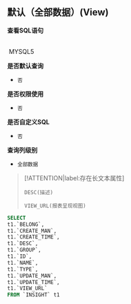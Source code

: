 ## 默认（全部数据）(View) <!-- {docsify-ignore-all} -->



<p class="panel-title"><b>查看SQL语句</b></p>
<br>

<el-row>
&nbsp;<el-tag @click="MYSQL5 = true">MYSQL5</el-tag>
</el-row>

<br>
<p class="panel-title"><b>是否默认查询</b></p>

* `否`

<p class="panel-title"><b>是否权限使用</b></p>

* `否`

<p class="panel-title"><b>是否自定义SQL</b></p>

* `否`

<p class="panel-title"><b>查询列级别</b></p>

* `全部数据`

> [!ATTENTION|label:存在长文本属性]
>
> `DESC(描述)`
>
> `VIEW_URL(报表呈现视图)`






<el-dialog v-model="MYSQL5" title="MYSQL5">

```sql
SELECT
t1.`BELONG`,
t1.`CREATE_MAN`,
t1.`CREATE_TIME`,
t1.`DESC`,
t1.`GROUP`,
t1.`ID`,
t1.`NAME`,
t1.`TYPE`,
t1.`UPDATE_MAN`,
t1.`UPDATE_TIME`,
t1.`VIEW_URL`
FROM `INSIGHT` t1 


```

</el-dialog>

<script>
 const { createApp } = Vue
  createApp({
    data() {
      return {
                MYSQL5 : false
        
      }
    },
    methods: {
    }
  }).use(ElementPlus).mount('#app')
</script>